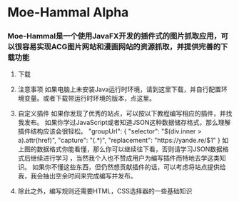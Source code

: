 # Moe-Hammal​ Alpha
### Moe-Hammal是一个使用JavaFX开发的插件式的图片抓取应用，可以很容易实现ACG图片网站和漫画网站的资源抓取，并提供完善的下载功能
1. 下载

2. 注意事项
如果电脑上未安装Java运行时环境，请到这里下载，并自行配置环境变量。或者下载带运行时环境的版本，点这里。

3. 自定义插件
如果你发现了优秀的站点，可以按以下教程编写相应的插件，并找我发布。
如果你学过JavaScript或者知道JSON这种数据储存格式，那么理解插件结构应该会很轻松。
        "groupUrl": {
                "selector": "$(div.inner > a).attr(href)",
                "capture": "(.*)",
                "replacement": "https://yande.re/$1"
            }
如上图的数据格式你能看懂，那么你可以继续往下看，否则请学习JSON数据格式后继续进行学习
，当然我个人也不赞成用户为编写插件而特地去学这类知识。
如果你不懂这些东西，但仍然想贡献插件的话，可以考虑将站点提供给我，我会抽出空余时间来完成编写并发布。

4. 除此之外，编写规则还需要HTML，CSS选择器的一些基础知识
